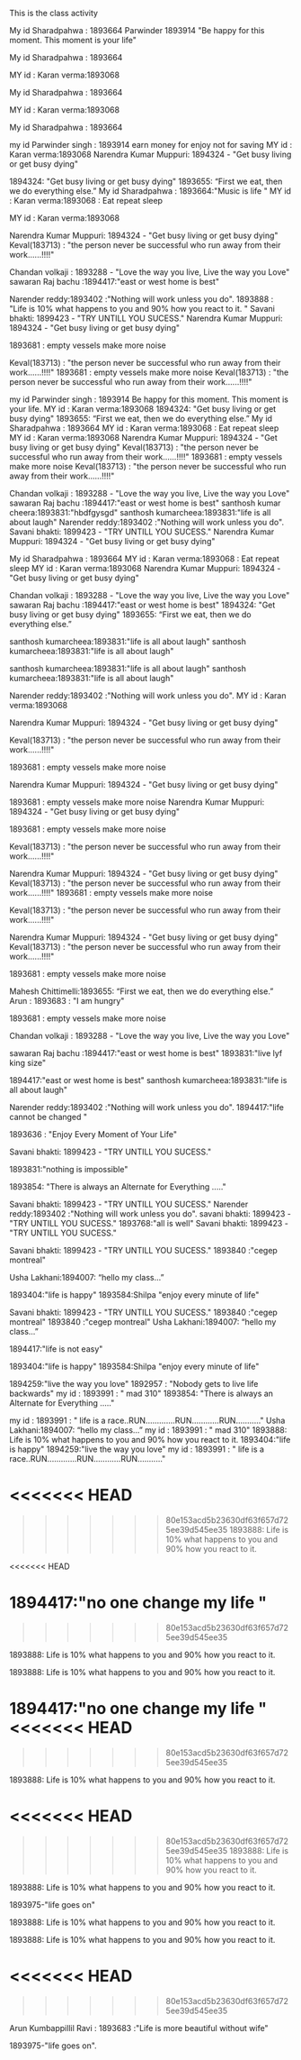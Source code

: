 This is the class activity



My id Sharadpahwa : 1893664
 Parwinder 1893914 "Be happy for this moment. This moment is your life"

My id Sharadpahwa : 1893664







MY id : Karan verma:1893068

My id Sharadpahwa : 1893664






MY id : Karan verma:1893068

My id Sharadpahwa : 1893664


my id Parwinder singh  : 1893914 earn money for enjoy not for saving
MY id : Karan verma:1893068
Narendra Kumar Muppuri: 1894324 - "Get busy living or get busy dying"

1894324: "Get busy living or get busy dying"
1893655: “First we eat, then we do everything else.”
My id Sharadpahwa : 1893664:"Music is life "
MY id : Karan verma:1893068 : Eat repeat sleep



MY id : Karan verma:1893068

Narendra Kumar Muppuri: 1894324 - "Get busy living or get busy dying"
Keval(183713) : "the person never be successful who run away from their work......!!!!"

Chandan volkaji : 1893288 - "Love the way you live, Live the way you Love"
sawaran Raj bachu :1894417:"east or west home is best"

Narender reddy:1893402 :"Nothing will work unless you do".
1893888 : "Life is 10% what happens to you and 90% how you react to it. "
Savani bhakti: 1899423 - "TRY UNTILL YOU SUCESS."
Narendra Kumar Muppuri: 1894324 - "Get busy living or get busy dying"


1893681 : empty vessels make more noise


Keval(183713) : "the person never be successful who run away from their work......!!!!"
1893681 : empty vessels make more noise
Keval(183713) : "the person never be successful who run away from their work......!!!!"

my id Parwinder singh  : 1893914 Be happy for this moment. This moment is your life.
MY id : Karan verma:1893068
1894324: "Get busy living or get busy dying"
1893655: “First we eat, then we do everything else.”
My id Sharadpahwa : 1893664
MY id : Karan verma:1893068 : Eat repeat sleep
MY id : Karan verma:1893068
Narendra Kumar Muppuri: 1894324 - "Get busy living or get busy dying"
Keval(183713) : "the person never be successful who run away from their work......!!!!"
1893681 : empty vessels make more noise
Keval(183713) : "the person never be successful who run away from their work......!!!!"

Chandan volkaji : 1893288 - "Love the way you live, Live the way you Love"
sawaran Raj bachu :1894417:"east or west home is best"
santhosh kumar cheera:1893831:"hbdfgysgd"
santhosh kumarcheea:1893831:"life is all about laugh"
Narender reddy:1893402 :"Nothing will work unless you do".
Savani bhakti: 1899423 - "TRY UNTILL YOU SUCESS."
Narendra Kumar Muppuri: 1894324 - "Get busy living or get busy dying"

My id Sharadpahwa : 1893664
MY id : Karan verma:1893068 : Eat repeat sleep
MY id : Karan verma:1893068
Narendra Kumar Muppuri: 1894324 - "Get busy living or get busy dying"

Chandan volkaji : 1893288 - "Love the way you live, Live the way you Love"
sawaran Raj bachu :1894417:"east or west home is best"
1894324: "Get busy living or get busy dying"
1893655: “First we eat, then we do everything else.”



santhosh kumarcheea:1893831:"life is all about laugh"
santhosh kumarcheea:1893831:"life is all about laugh"


santhosh kumarcheea:1893831:"life is all about laugh"
santhosh kumarcheea:1893831:"life is all about laugh"

Narender reddy:1893402 :"Nothing will work unless you do".
MY id : Karan verma:1893068

Narendra Kumar Muppuri: 1894324 - "Get busy living or get busy dying"

Keval(183713) : "the person never be successful who run away from their work......!!!!"

1893681 : empty vessels make more noise

Narendra Kumar Muppuri: 1894324 - "Get busy living or get busy dying"


1893681 : empty vessels make more noise
Narendra Kumar Muppuri: 1894324 - "Get busy living or get busy dying"

1893681 : empty vessels make more noise


Keval(183713) : "the person never be successful who run away from their work......!!!!"



Narendra Kumar Muppuri: 1894324 - "Get busy living or get busy dying"
Keval(183713) : "the person never be successful who run away from their work......!!!!"
1893681 : empty vessels make more noise

Keval(183713) : "the person never be successful who run away from their work......!!!!"



Narendra Kumar Muppuri: 1894324 - "Get busy living or get busy dying"
Keval(183713) : "the person never be successful who run away from their work......!!!!"

1893681 : empty vessels make more noise

Mahesh Chittimelli:1893655: “First we eat, then we do everything else.”
Arun : 1893683 : "I am hungry"

1893681 : empty vessels make more noise


Chandan volkaji : 1893288 - "Love the way you live, Live the way you Love"

sawaran Raj bachu :1894417:"east or west home is best"
1893831:"live lyf king size"

 1894417:"east or west home is best"
santhosh kumarcheea:1893831:"life is all about laugh"

Narender reddy:1893402 :"Nothing will work unless you do".
1894417:"life cannot be changed "



1893636 : "Enjoy Every Moment of Your Life"





Savani bhakti: 1899423 - "TRY UNTILL YOU SUCESS."




1893831:"nothing is impossible"
 

1893854: "There is always an Alternate for Everything ....."




Savani bhakti: 1899423 - "TRY UNTILL YOU SUCESS."
Narender reddy:1893402 :"Nothing will work unless you do".
savani bhakti: 1899423 - "TRY UNTILL YOU SUCESS."
1893768:"all is well"
Savani bhakti: 1899423 - "TRY UNTILL YOU SUCESS."

 
Savani bhakti: 1899423 - "TRY UNTILL YOU SUCESS."
1893840 :"cegep montreal"
 
 




Usha Lakhani:1894007: “hello my class...”
























1893404:"life is happy"
1893584:Shilpa "enjoy every minute of life"


Savani bhakti: 1899423 - "TRY UNTILL YOU SUCESS."
1893840 :"cegep montreal"
1893840 :"cegep montreal"
Usha Lakhani:1894007: “hello my class...”






1894417:"life is not easy"




































1893404:"life is happy"
1893584:Shilpa "enjoy every minute of life"

1894259:"live the way you love"
1892957 : "Nobody gets to live life backwards"
my id : 1893991 : " mad 310"
1893854: "There is always an Alternate for Everything ....."





my id : 1893991 : " life is a race..RUN.............RUN............RUN..........."
Usha Lakhani:1894007: “hello my class...”
my id : 1893991 : " mad 310"
1893888: Life is 10% what happens to you and 90% how you react to it. 
1893404:"life is happy"
1894259:"live the way you love"
my id : 1893991 : " life is a race..RUN.............RUN............RUN..........."




<<<<<<< HEAD
=======


>>>>>>> 80e153acd5b23630df63f657d725ee39d545ee35
1893888: Life is 10% what happens to you and 90% how you react to it.  








<<<<<<< HEAD


1894417:"no one change my life "
=======

>>>>>>> 80e153acd5b23630df63f657d725ee39d545ee35

1893888: Life is 10% what happens to you and 90% how you react to it.  



1893888: Life is 10% what happens to you and 90% how you react to it.  




1894417:"no one change my life "
<<<<<<< HEAD
=======

>>>>>>> 80e153acd5b23630df63f657d725ee39d545ee35

1893888: Life is 10% what happens to you and 90% how you react to it.  


<<<<<<< HEAD
=======

>>>>>>> 80e153acd5b23630df63f657d725ee39d545ee35
1893888: Life is 10% what happens to you and 90% how you react to it.  


1893888: Life is 10% what happens to you and 90% how you react to it.  




1893975-"life goes on"








1893888: Life is 10% what happens to you and 90% how you react to it.  





1893888: Life is 10% what happens to you and 90% how you react to it.  

<<<<<<< HEAD
=======

>>>>>>> 80e153acd5b23630df63f657d725ee39d545ee35



Arun Kumbappillil Ravi : 1893683 :"Life is more beautiful without wife"


1893975-"life goes on".

